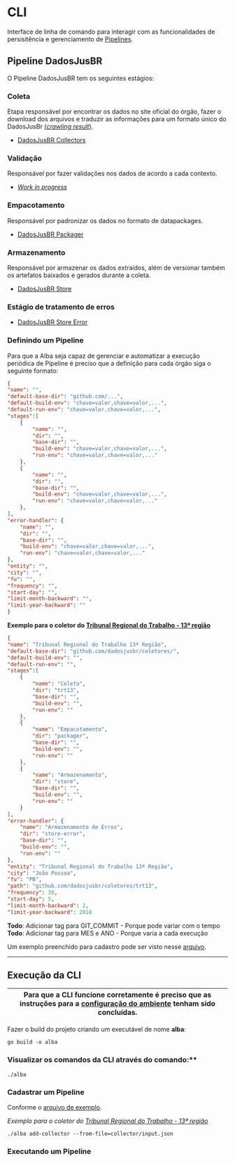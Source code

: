 # CLI

Interface de linha de comando para interagir com as funcionalidades de persisitência e gerenciamento de [Pipelines](https://github.com/dadosjusbr/executor).

## Pipeline DadosJusBR
O Pipeline DadosJusBR tem os seguintes estágios:

### Coleta 
Etapa responsável por encontrar os dados no site oficial do órgão, fazer o download dos arquivos e traduzir as informações para um formato único do DadosJusBr [(*crawling result*)](https://github.com/dadosjusbr/storage/blob/master/agency.go#L27). 

- [DadosJusBR Collectors](https://github.com/dadosjusbr/coletores)

### Validação
Responsável por fazer validações nos dados de acordo a cada contexto.

- [*Work in progress*](https://github.com/dadosjusbr/coletores)

### Empacotamento
Responsável por padronizar os dados no formato de datapackages.

- [DadosJusBR Packager](https://github.com/dadosjusbr/coletores/tree/master/packager)

### Armazenamento
Responsável por armazenar os dados extraídos, além de versionar também os artefatos baixados e gerados durante a coleta.

- [DadosJusBR Store](https://github.com/dadosjusbr/coletores/tree/master/store)

### Estágio de tratamento de erros
- [DadosJusBR Store Error](https://github.com/dadosjusbr/coletores/tree/master/store-error)

### Definindo um Pipeline 

Para que a Alba seja capaz de gerenciar e automatizar a execução periódica de Pipeline é preciso que a definição para cada órgão siga o seguinte formato:

``` json
{
"name": "",
"default-base-dir": "github.com/...",
"default-build-env": "chave=valor,chave=valor,...",
"default-run-env": "chave=valor,chave=valor,...",
"stages":[
    {
        "name": "",
        "dir": "",
        "base-dir": "", 
        "build-env": "chave=valor,chave=valor,...",
        "run-env": "chave=valor,chave=valor,..."
    },
    {
        "name": "",
        "dir": "",
        "base-dir": "", 
        "build-env": "chave=valor,chave=valor,...",
        "run-env": "chave=valor,chave=valor,..."
    },
],
"error-handler": {
    "name": "",
    "dir": "",
    "base-dir": "",
    "build-env": "chave=valor,chave=valor,...", 
    "run-env": "chave=valor,chave=valor,..."
},
"entity": "",
"city": "",
"fu": "",
"frequency": "",
"start-day": "",
"limit-month-backward": "",
"limit-year-backward": ""
}
```

**Exemplo para o coletor do [Tribunal Regional do Trabalho - 13ª região](https://github.com/dadosjusbr/coletores/tree/master/trt13)**
``` json
{
"name": "Tribunal Regional do Trabalho 13ª Região",
"default-base-dir": "github.com/dadosjusbr/coletores/",
"default-build-env": "",
"default-run-env": "",
"stages":[
    {
        "name": "Coleta",
        "dir": "trt13",
        "base-dir": "",
        "build-env": "",
        "run-env": ""
    },
    {
        "name": "Empacotamento",
        "dir": "packager",
        "base-dir": "",
        "build-env": "",
        "run-env": ""
    },
    {
        "name": "Armazenamento",
        "dir": "store",
        "base-dir": "",
        "build-env": "",
        "run-env": ""
    }
],
"error-handler": {
    "name": "Armazenamento de Erros",
    "dir": "store-error",
    "base-dir": "",
    "build-env": "",
    "run-env": ""
},
"entity": "Tribunal Regional do Trabalho 13ª Região",
"city": "João Pessoa",
"fu": "PB",
"path": "github.com/dadosjusbr/coletores/trt13",
"frequency": 30,
"start-day": 5,
"limit-month-backward": 2,
"limit-year-backward": 2018
```
**Todo**: Adicionar tag para GIT_COMMIT - Porque pode variar com o tempo
**Todo**: Adicionar tag para MES e ANO - Porque varia a cada execução

Um exemplo preenchido para cadastro pode ser visto nesse [arquivo](https://github.com/dadosjusbr/alba/blob/master/cli/collector/input.json).

---

## Execução da CLI

| Para que a CLI funcione corretamente é preciso que as instruções para a [configuração do ambiente](https://github.com/dadosjusbr/alba/blob/master/README.md) tenham sido concluídas. |
|--------------------------------------------------------------------------------------------------------------------------------------------------------------------------------------|

Fazer o build do projeto criando um executável de nome **alba**:

`go build -o alba`

### Visualizar os comandos da CLI através do comando:**

`./alba`

### Cadastrar um Pipeline
Conforme o [arquivo de exemplo](https://github.com/dadosjusbr/alba/blob/master/cli/collector/input.json).

*Exemplo para o coletor do [Tribunal Regional do Trabalho - 13ª região](https://github.com/dadosjusbr/coletores/tree/master/trt13)*

`./alba add-collector --from-file=collector/input.json`

### Executando um Pipeline